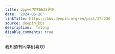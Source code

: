 ```yaml
---
title: dppve内核6635更新
date: '2024-06-26'
linkTitle: https://bbs.deepin.org/en/post/274230
source: deepin_bbs
description:  fslong 
disable_comments: true
---
```

我知道有同学们喜欢l
